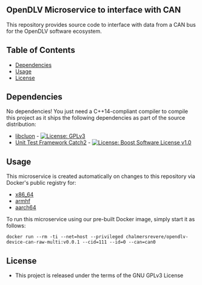 ## OpenDLV Microservice to interface with CAN

This repository provides source code to interface with data from a CAN bus
for the OpenDLV software ecosystem.


## Table of Contents
* [Dependencies](#dependencies)
* [Usage](#usage)
* [License](#license)


## Dependencies
No dependencies! You just need a C++14-compliant compiler to compile this
project as it ships the following dependencies as part of the source distribution:

* [libcluon](https://github.com/chrberger/libcluon) - [![License: GPLv3](https://img.shields.io/badge/license-GPL--3-blue.svg
)](https://www.gnu.org/licenses/gpl-3.0.txt)
* [Unit Test Framework Catch2](https://github.com/catchorg/Catch2/releases/tag/v2.1.2) - [![License: Boost Software License v1.0](https://img.shields.io/badge/License-Boost%20v1-blue.svg)](http://www.boost.org/LICENSE_1_0.txt)


## Usage
This microservice is created automatically on changes to this repository via Docker's public registry for:
* [x86_64](https://hub.docker.com/r/chalmersrevere/opendlv-device-can-raw-amd64/tags/)
* [armhf](https://hub.docker.com/r/chalmersrevere/opendlv-device-can-raw-armhf/tags/)
* [aarch64](https://hub.docker.com/r/chalmersrevere/opendlv-device-can-raw-aarch64/tags/)


To run this microservice using our pre-built Docker image, simply start it as follows:

```
docker run --rm -ti --net=host --privileged chalmersrevere/opendlv-device-can-raw-multi:v0.0.1 --cid=111 --id=0 --can=can0
```


## License

* This project is released under the terms of the GNU GPLv3 License


